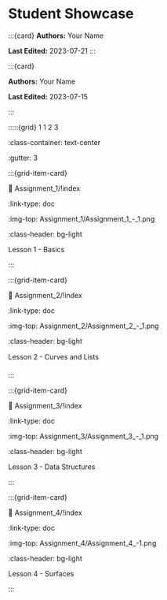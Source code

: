 # Student Showcase

:::{card}
**Authors:** Your Name

**Last Edited:** 2023-07-21
:::


:::{card}

**Authors:** Your Name

**Last Edited:** 2023-07-15

:::


:::::{grid} 1 1 2 3

:class-container: text-center

:gutter: 3

:::{grid-item-card}

:link: Assignment_1/!index

:link-type: doc

:img-top: Assignment_1/Assignment_1_-_1.png

:class-header: bg-light

Lesson 1 - Basics 

:::

:::{grid-item-card}

:link: Assignment_2/!index

:link-type: doc

:img-top: Assignment_2/Assignment_2_-_1.png

:class-header: bg-light

Lesson 2 - Curves and Lists

:::

:::{grid-item-card}

:link: Assignment_3/!index

:link-type: doc

:img-top: Assignment_3/Assignment_3_-_1.png

:class-header: bg-light

Lesson 3 - Data Structures

:::

:::{grid-item-card}

:link: Assignment_4/!index

:link-type: doc

:img-top: Assignment_4/Assignment_4_-1.png

:class-header: bg-light

Lesson 4 - Surfaces 

:::
